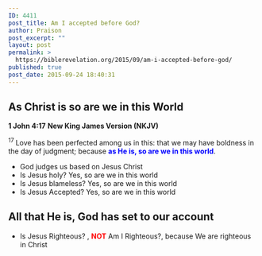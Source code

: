```yaml
---
ID: 4411
post_title: Am I accepted before God?
author: Praison
post_excerpt: ""
layout: post
permalink: >
  https://biblerevelation.org/2015/09/am-i-accepted-before-god/
published: true
post_date: 2015-09-24 18:40:31
---
```

<h2>As Christ is so are we in this World</h2>
<strong>1 John 4:17</strong>
<strong> New King James Version (NKJV)</strong>

<span class="text 1John-4-17"><sup class="versenum">17 </sup>Love has been perfected among us in this: that we may have boldness in the day of judgment; because <span style="color: #0000ff;"><strong>as He is, so are we in this world</strong></span>.</span>
<ul>
	<li>God judges us based on Jesus Christ</li>
	<li>Is Jesus holy? Yes, so are we in this world</li>
	<li>Is Jesus blameless? Yes, so are we in this world</li>
	<li>Is Jesus Accepted? Yes, so are we in this world</li>
</ul>
<h2>All that He is, God has set to our account</h2>
<ul>
	<li>Is Jesus Righteous? , <span style="color: #ff0000;"><strong>NOT</strong></span> Am I Righteous?, because We are righteous in Christ</li>
</ul>
&nbsp;